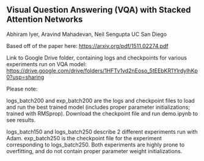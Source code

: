 ## Visual Question Answering (VQA) with Stacked Attention Networks
Abhiram Iyer, Aravind Mahadevan, Neil Sengupta
UC San Diego

Based off of the paper here: https://arxiv.org/pdf/1511.02274.pdf

Link to Google Drive folder, containing logs and checkpoints for various experiments run on VQA model:
https://drive.google.com/drive/folders/1HFTv1vd2nEoso_5tEEbKR1YlrdylhKp0?usp=sharing

Please note:

logs_batch200 and exp_batch200 are the logs and checkpoint files to load and run the best trained model (includes proper parameter initializations; trained with RMSprop). Download the checkpoint file and run demo.ipynb to see results. 

logs_batch150 and logs_batch250 describe 2 different experiments run with Adam. exp_batch250 is the checkpoint file for the experiment corresponding to logs_batch250. Both experiments are highly prone to overfitting, and do not contain proper parameter weight initializations.


